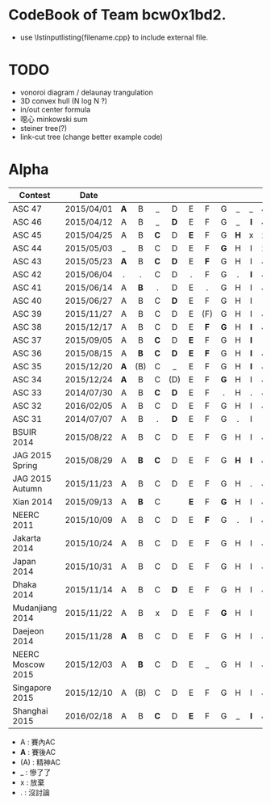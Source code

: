# CodeBook of Team bcw0x1bd2.

- use \lstinputlisting{filename.cpp} to include external file.
  
# TODO  
  
- vonoroi diagram / delaunay trangulation  
- 3D convex hull (N log N ?) 
- in/out center formula  
- 噁心 minkowski sum  
- steiner tree(?)  
- link-cut tree (change better example code)

# Alpha

| Contest       | Date          |   |   |   |   |   |   |   |   |   |   |   |   |
| ------------- |:-------------:|:-:|:-:|:-:|:-:|:-:|:-:|:-:|:-:|:-:|:-:|:-:|:-:|
| ASC 47        | 2015/04/01    | **A** | B | _ | D | E | F | G | _ | _ | J |   |
| ASC 46        | 2015/04/12    | A | B | _ | **D** | E | F | G | _ | **I** | J |
| ASC 45        | 2015/04/25    | A | B | **C** | D | **E** | F | G | **H** | x | x | K |
| ASC 44        | 2015/05/03    | _ | B | C | D | E | F | **G** | H | I | x |
| ASC 43        | 2015/05/23    | **A** | B | **C** | **D** | E | **F**| G | H | I | J | K | L |
| ASC 42        | 2015/06/04    | . | . | C | D | . | F | G | . | **I** | J |
| ASC 41        | 2015/06/14    | A | **B** | . | D | E | . | G | H | I | J |
| ASC 40        | 2015/06/27    | A | B | C | **D** | E | F | G | H | I | . |
| ASC 39        | 2015/11/27    | A | B | C | D | E | (F) | G | H | I | J |
| ASC 38        | 2015/12/17    | A | B | C | D | E | **F** | **G** | H | **I** | J |
| ASC 37        | 2015/09/05    | A | B | **C** | D | **E** | F | G | H | **I** |
| ASC 36        | 2015/08/15    | A | **B** | **C** | **D** | **E** | **F** | G | H | **I** | J |
| ASC 35        | 2015/12/20    | **A** | (B) | C | _ | E | F | G | H | **I** | J |
| ASC 34        | 2015/12/24    | **A** | B | C | (D) | E | F | **G** | H | I | J |
| ASC 33        | 2014/07/30    | A | B | **C** | **D** | E | F | . | H | . | J |
| ASC 32        | 2016/02/05    | A | B | C | D | E | F | G | H | I | J | K |
| ASC 31        | 2014/07/07    | A | B | . | **D** | E | F | G | . | I | . | K |
| BSUIR 2014    | 2015/08/22    | A | B | C | D | E | F | G | H | I | J | K |
| JAG 2015 Spring | 2015/08/29  | A | **B** | **C** | D | E | F | G | **H** | **I** | **J** | K | L |
| JAG 2015 Autumn | 2015/11/23  | A | B | C | D | E | F | G | H | . | J | K |
| Xian 2014       | 2015/09/13  | A | **B**  | C |   | **E**  | F | **G**  | H | I | **J**  | K |
| NEERC 2011      | 2015/10/09  | A | B | C | D | E | **F**  | G | .  | I | **J**  | K | **L** |
| Jakarta 2014    | 2015/10/24  | A | B | C | D | E | F | G | H | I | J | K |
| Japan 2014      | 2015/10/31  | A | B | C | D | E | F | G | H | I | J | **K**|
| Dhaka 2014      | 2015/11/14  | A | B | C | **D** | E | F | G | H | I | J |
| Mudanjiang 2014 | 2015/11/22  | A | B | x | D | E | F | **G** | H | I | . | **K** |
| Daejeon 2014    | 2015/11/28  | **A** | B | C | D | E | F | G | H | I | J | K | **L** |
| NEERC Moscow 2015 | 2015/12/03| A | **B** | C | D | E | _ | G | H | I | J | K | L |
| Singapore 2015  | 2015/12/10  | A | (B) | C | D | E | F | G | H | I | J | **K** |
| Shanghai 2015   | 2016/02/18  | A | B | **C** | D | **E** | F | G | _ | **I** | **J** | K | L |

- A : 賽內AC  
- **A** : 賽後AC  
- (A) : 精神AC  
- _ : 慘了了  
- x : 放棄
- . : 沒討論 
